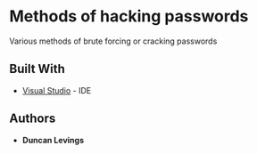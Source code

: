# Methods of hacking passwords

Various methods of brute forcing or cracking passwords

## Built With

* [Visual Studio](https://visualstudio.microsoft.com) - IDE

## Authors

* **Duncan Levings** 

